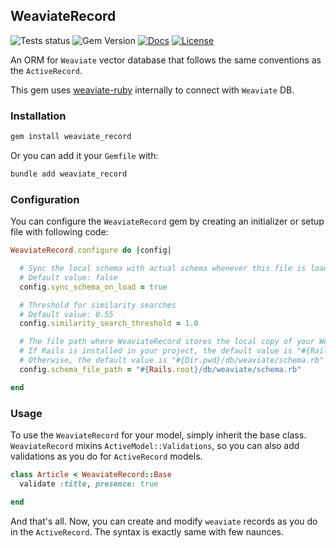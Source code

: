 ## WeaviateRecord

![Tests status](https://github.com/ruby-ist/weaviate_record/actions/workflows/gem-push.yml/badge.svg)
![Gem Version](https://badge.fury.io/rb/weaviate_record.svg)
[![Docs](http://img.shields.io/badge/yard-docs-yellow.svg)](http://rubydoc.info/gems/weaviate_record)
[![License](https://img.shields.io/badge/license-MIT-orange.svg)](https://github.com/ruby-ist/weaviate_record/blob/main/LICENSE.txt)

An ORM for `Weaviate` vector database that follows the same conventions as the `ActiveRecord`.

This gem uses [weaviate-ruby](https://github.com/patterns-ai-core/weaviate-ruby) internally to connect with `Weaviate` DB.

### Installation

```bash
gem install weaviate_record
```

Or you can add it your `Gemfile` with:

```bash
bundle add weaviate_record
```

### Configuration

You can configure the `WeaviateRecord` gem by creating an initializer or setup file with following code:

```ruby
WeaviateRecord.configure do |config|

  # Sync the local schema with actual schema whenever this file is loaded if this value is set to true
  # Default value: false
  config.sync_schema_on_load = true

  # Threshold for similarity searches
  # Default value: 0.55
  config.similarity_search_threshold = 1.0

  # The file path where WeaviateRecord stores the local copy of your Weaviate database schema.
  # If Rails is installed in your project, the default value is "#{Rails.root}/db/weaviate/schema.rb"
  # Otherwise, the default value is "#{Dir.pwd}/db/weaviate/schema.rb"
  config.schema_file_path = "#{Rails.root}/db/weaviate/schema.rb"

end
```

### Usage

To use the `WeaviateRecord` for your model, simply inherit the base class.
`WeaviateRecord` mixins `ActiveModel::Validations`, so you can also add validations as you do for `ActiveRecord` models.

```ruby
class Article < WeaviateRecord::Base
  validate :title, presence: true

end
```

And that's all. Now, you can create and modify `weaviate` records as you do in the `ActiveRecord`. The syntax is exactly same with few naunces.

